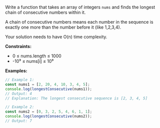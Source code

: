 Write a function that takes an array of integers `nums` and finds the longest chain of consecutive numbers within it.

A chain of consecutive numbers means each number in the sequence is exactly one more than the number before it (like 1,2,3,4).

Your solution needs to have O(n) time complexity.

**Constraints:**
- 0 ≤ nums.length ≤ 1000
- -10⁹ ≤ nums[i] ≤ 10⁹

**Examples:**

```typescript
// Example 1:
const nums1 = [2, 20, 4, 10, 3, 4, 5];
console.log(longestConsecutive(nums1));
// Output: 4
// Explanation: The longest consecutive sequence is [2, 3, 4, 5]

// Example 2:
const nums2 = [0, 3, 2, 5, 4, 6, 1, 1];
console.log(longestConsecutive(nums2));
// Output: 7
```
